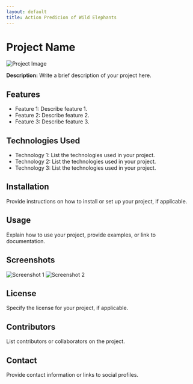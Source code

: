 ```yaml
---
layout: default
title: Action Predicion of Wild Elephants
---
```


# Project Name

![Project Image](/path/to/project-image.jpg)

**Description:** Write a brief description of your project here.

## Features

- Feature 1: Describe feature 1.
- Feature 2: Describe feature 2.
- Feature 3: Describe feature 3.

## Technologies Used

- Technology 1: List the technologies used in your project.
- Technology 2: List the technologies used in your project.
- Technology 3: List the technologies used in your project.

## Installation

Provide instructions on how to install or set up your project, if applicable.

## Usage

Explain how to use your project, provide examples, or link to documentation.

## Screenshots

![Screenshot 1](/path/to/screenshot1.jpg)
![Screenshot 2](/path/to/screenshot2.jpg)

## License

Specify the license for your project, if applicable.

## Contributors

List contributors or collaborators on the project.

## Contact

Provide contact information or links to social profiles.

